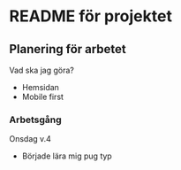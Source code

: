 # README för projektet

## Planering för arbetet

Vad ska jag göra?
* Hemsidan
* Mobile first



### Arbetsgång
Onsdag v.4
* Började lära mig pug typ
